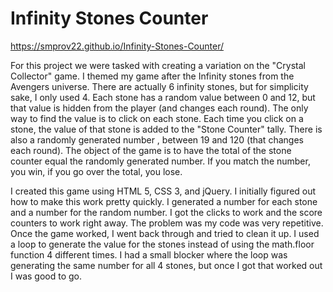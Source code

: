 # Infinity Stones Counter

https://smprov22.github.io/Infinity-Stones-Counter/

For this project we were tasked with creating a variation on the "Crystal Collector" game.  I themed my game after the Infinity stones from the Avengers universe.  There are actually 6 infinity stones, but for simplicity sake, I only used 4. Each stone has a random value between 0 and 12, but that value is hidden from the player (and changes each round).  The only way to find the value is to click on each stone.  Each time you click on a stone, the value of that stone is added to the "Stone Counter" tally. There is also a randomly generated number  , between 19 and 120 (that changes each round).  The object of the game is to have the total of the stone counter equal the randomly generated number.  If you match the number, you win, if you go over the total, you lose.

I created this game using HTML 5, CSS 3, and jQuery.  I initially figured out how to make this work pretty quickly.  I generated a number for each stone and a number for the random number.  I got the clicks to work and the score counters to work right away.  The problem was my code was very repetitive.  Once the game worked, I went back through and tried to clean it up.  I used a loop to generate the value for the stones instead of using the math.floor function 4 different times.  I had a small blocker where the loop was generating the same number for all 4 stones, but once I got that worked out I was good to go.
